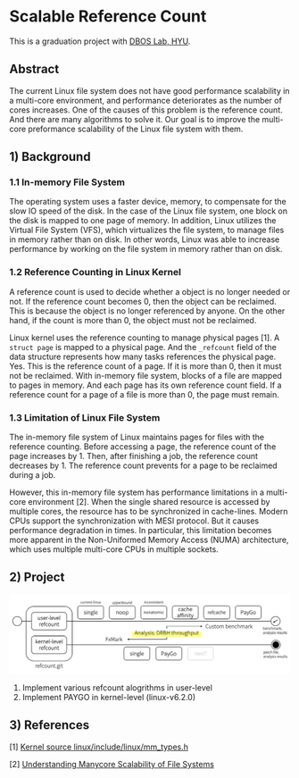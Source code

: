 # Scalable Reference Count
This is a graduation project with [DBOS Lab, HYU](http://dbos.hanyang.ac.kr/).

## Abstract
The current Linux file system does not have good performance scalability in a multi-core environment, and performance deteriorates as the number of cores increases. One of the causes of this problem is the reference count. And there are many algorithms to solve it. Our goal is to improve the multi-core preformance scalability of the Linux file system with them.

## 1) Background
### 1.1 In-memory File System
The operating system uses a faster device, memory, to compensate for the slow IO speed of the disk. In the case of the Linux file system, one block on the disk is mapped to one page of memory. In addition, Linux utilizes the Virtual File System (VFS), which virtualizes the file system, to manage files in memory rather than on disk. In other words, Linux was able to increase performance by working on the file system in memory rather than on disk.

### 1.2 Reference Counting in Linux Kernel
A reference count is used to decide whether a object is no longer needed or not. If the reference count becomes 0, then the object can be reclaimed. This is because the object is no longer referenced by anyone. On the other hand, if the count is more than 0, the object must not be reclaimed.

Linux kernel uses the reference counting to manage physical pages [1]. A `struct page` is mapped to a physical page. And the `_refcount` field of the data structure represents how many tasks references the physical page. Yes. This is the reference count of a page. If it is more than 0, then it must not be reclaimed. With in-memory file system, blocks of a file are mapped to pages in memory. And each page has its own reference count field. If a reference count for a page of a file is more than 0, the page must remain.

### 1.3 Limitation of Linux File System
The in-memory file system of Linux maintains pages for files with the reference counting. Before accessing a page, the reference count of the page increases by 1. Then, after finishing a job, the reference count decreases by 1. The reference count prevents for a page to be reclaimed during a job.

However, this in-memory file system has performance limitations in a multi-core environment [2]. When the single shared resource is accessed by multiple cores, the resource has to be synchronized in cache-lines. Modern CPUs support the synchronization with MESI protocol. But it causes performance degradation in times. In particular, this limitation becomes more apparent in the Non-Uniformed Memory Access (NUMA) architecture, which uses multiple multi-core CPUs in multiple sockets.

## 2) Project
![project-flow](./img/project.png)
1. Implement various refcount alogrithms in user-level
2. Implement PAYGO in kernel-level (linux-v6.2.0)

## 3) References
[1] [Kernel source linux/include/linux/mm_types.h](https://elixir.bootlin.com/linux/v6.2/source/include/linux/mm_types.h#L35)

[2] [Understanding Manycore Scalability of File Systems](https://taesoo.kim/pubs/2016/min:fxmark.pdf)

